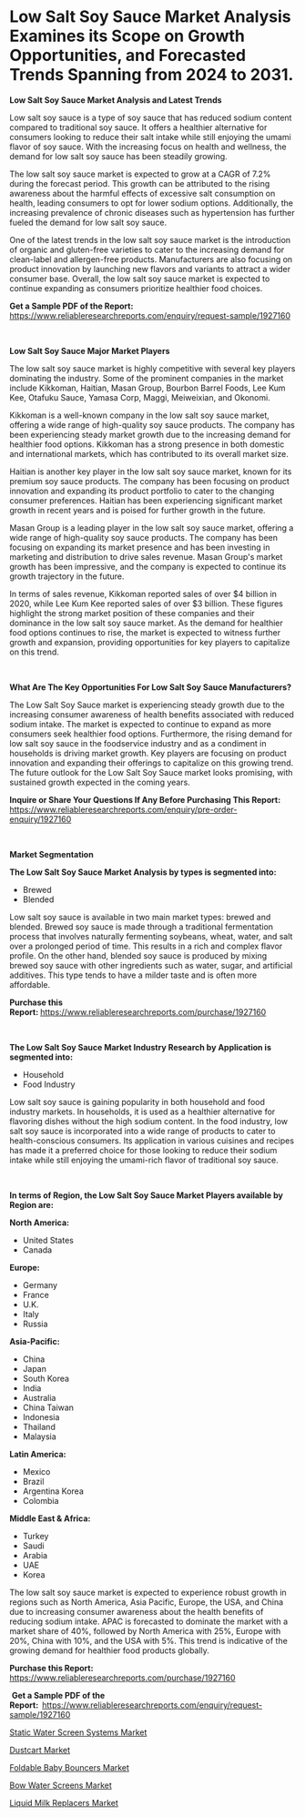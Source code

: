 <p><h1>Low Salt Soy Sauce Market Analysis Examines its Scope on Growth Opportunities, and Forecasted Trends Spanning from 2024 to 2031.</h1></p><p><strong>Low Salt Soy Sauce Market Analysis and Latest Trends</strong></p>
<p><p>Low salt soy sauce is a type of soy sauce that has reduced sodium content compared to traditional soy sauce. It offers a healthier alternative for consumers looking to reduce their salt intake while still enjoying the umami flavor of soy sauce. With the increasing focus on health and wellness, the demand for low salt soy sauce has been steadily growing.</p><p>The low salt soy sauce market is expected to grow at a CAGR of 7.2% during the forecast period. This growth can be attributed to the rising awareness about the harmful effects of excessive salt consumption on health, leading consumers to opt for lower sodium options. Additionally, the increasing prevalence of chronic diseases such as hypertension has further fueled the demand for low salt soy sauce.</p><p>One of the latest trends in the low salt soy sauce market is the introduction of organic and gluten-free varieties to cater to the increasing demand for clean-label and allergen-free products. Manufacturers are also focusing on product innovation by launching new flavors and variants to attract a wider consumer base. Overall, the low salt soy sauce market is expected to continue expanding as consumers prioritize healthier food choices.</p></p>
<p><strong>Get a Sample PDF of the Report:&nbsp;</strong> <a href="https://www.reliableresearchreports.com/enquiry/request-sample/1927160">https://www.reliableresearchreports.com/enquiry/request-sample/1927160</a></p>
<p>&nbsp;</p>
<p><strong>Low Salt Soy Sauce Major Market Players</strong></p>
<p><p>The low salt soy sauce market is highly competitive with several key players dominating the industry. Some of the prominent companies in the market include Kikkoman, Haitian, Masan Group, Bourbon Barrel Foods, Lee Kum Kee, Otafuku Sauce, Yamasa Corp, Maggi, Meiweixian, and Okonomi.</p><p>Kikkoman is a well-known company in the low salt soy sauce market, offering a wide range of high-quality soy sauce products. The company has been experiencing steady market growth due to the increasing demand for healthier food options. Kikkoman has a strong presence in both domestic and international markets, which has contributed to its overall market size.</p><p>Haitian is another key player in the low salt soy sauce market, known for its premium soy sauce products. The company has been focusing on product innovation and expanding its product portfolio to cater to the changing consumer preferences. Haitian has been experiencing significant market growth in recent years and is poised for further growth in the future.</p><p>Masan Group is a leading player in the low salt soy sauce market, offering a wide range of high-quality soy sauce products. The company has been focusing on expanding its market presence and has been investing in marketing and distribution to drive sales revenue. Masan Group's market growth has been impressive, and the company is expected to continue its growth trajectory in the future.</p><p>In terms of sales revenue, Kikkoman reported sales of over $4 billion in 2020, while Lee Kum Kee reported sales of over $3 billion. These figures highlight the strong market position of these companies and their dominance in the low salt soy sauce market. As the demand for healthier food options continues to rise, the market is expected to witness further growth and expansion, providing opportunities for key players to capitalize on this trend.</p></p>
<p>&nbsp;</p>
<p><strong>What Are The Key Opportunities For Low Salt Soy Sauce Manufacturers?</strong></p>
<p><p>The Low Salt Soy Sauce market is experiencing steady growth due to the increasing consumer awareness of health benefits associated with reduced sodium intake. The market is expected to continue to expand as more consumers seek healthier food options. Furthermore, the rising demand for low salt soy sauce in the foodservice industry and as a condiment in households is driving market growth. Key players are focusing on product innovation and expanding their offerings to capitalize on this growing trend. The future outlook for the Low Salt Soy Sauce market looks promising, with sustained growth expected in the coming years.</p></p>
<p><strong>Inquire or Share Your Questions If Any Before Purchasing This Report:</strong> <a href="https://www.reliableresearchreports.com/enquiry/pre-order-enquiry/1927160">https://www.reliableresearchreports.com/enquiry/pre-order-enquiry/1927160</a></p>
<p>&nbsp;</p>
<p><strong>Market Segmentation</strong></p>
<p><strong>The Low Salt Soy Sauce Market Analysis by types is segmented into:</strong></p>
<p><ul><li>Brewed</li><li>Blended</li></ul></p>
<p><p>Low salt soy sauce is available in two main market types: brewed and blended. Brewed soy sauce is made through a traditional fermentation process that involves naturally fermenting soybeans, wheat, water, and salt over a prolonged period of time. This results in a rich and complex flavor profile. On the other hand, blended soy sauce is produced by mixing brewed soy sauce with other ingredients such as water, sugar, and artificial additives. This type tends to have a milder taste and is often more affordable.</p></p>
<p><strong>Purchase this Report:&nbsp;</strong><a href="https://www.reliableresearchreports.com/purchase/1927160">https://www.reliableresearchreports.com/purchase/1927160</a></p>
<p>&nbsp;</p>
<p><strong>The Low Salt Soy Sauce Market Industry Research by Application is segmented into:</strong></p>
<p><ul><li>Household</li><li>Food Industry</li></ul></p>
<p><p>Low salt soy sauce is gaining popularity in both household and food industry markets. In households, it is used as a healthier alternative for flavoring dishes without the high sodium content. In the food industry, low salt soy sauce is incorporated into a wide range of products to cater to health-conscious consumers. Its application in various cuisines and recipes has made it a preferred choice for those looking to reduce their sodium intake while still enjoying the umami-rich flavor of traditional soy sauce.</p></p>
<p>&nbsp;</p>
<p><strong>In terms of Region, the Low Salt Soy Sauce Market Players available by Region are:</strong></p>
<p>
    <p> <strong> North America: </strong>
        <ul>
            <li>United States</li>
            <li>Canada</li>
        </ul>
        </p> 
    <p> <strong> Europe: </strong>
        <ul>
            <li>Germany</li>
            <li>France</li>
            <li>U.K.</li>
            <li>Italy</li>
            <li>Russia</li>
        </ul>
        </p> 
    <p> <strong> Asia-Pacific: </strong>
        <ul>
            <li>China</li>
            <li>Japan</li>
            <li>South Korea</li>
            <li>India</li>
            <li>Australia</li>
            <li>China Taiwan</li>
            <li>Indonesia</li>
            <li>Thailand</li>
            <li>Malaysia</li>
        </ul>
        </p> 
    <p> <strong> Latin America: </strong>
        <ul>
            <li>Mexico</li>
            <li>Brazil</li>
            <li>Argentina Korea</li>
            <li>Colombia</li>
        </ul>
        </p> 
    <p> <strong> Middle East & Africa: </strong>
        <ul>
            <li>Turkey</li>
            <li>Saudi</li>
            <li>Arabia</li>
            <li>UAE</li>
            <li>Korea</li>
        </ul>
    </p>
    </p>
<p><p>The low salt soy sauce market is expected to experience robust growth in regions such as North America, Asia Pacific, Europe, the USA, and China due to increasing consumer awareness about the health benefits of reducing sodium intake. APAC is forecasted to dominate the market with a market share of 40%, followed by North America with 25%, Europe with 20%, China with 10%, and the USA with 5%. This trend is indicative of the growing demand for healthier food products globally.</p></p>
<p><strong>Purchase this Report: </strong><a href="https://www.reliableresearchreports.com/purchase/1927160">https://www.reliableresearchreports.com/purchase/1927160</a></p>
<p>&nbsp;<strong>Get a Sample PDF of the Report:&nbsp;&nbsp;</strong><a href="https://www.reliableresearchreports.com/enquiry/request-sample/1927160">https://www.reliableresearchreports.com/enquiry/request-sample/1927160</a></p>
<p><strong></strong></p>
<p><p><a href="https://scarlet-rocket-c63.notion.site/Static-Water-Screen-Systems-Market-Size-Growing-and-Forecasted-for-period-from-2024-2031-and-provi-878885e6184c4258b6cc509d4d893a62">Static Water Screen Systems Market</a></p><p><a href="https://view.publitas.com/reportprime-1/dustcart-market-share-market-new-trends-analysis-report-by-type-by-application-by-end-use-by-region-and-segment-forecasts-2024-2031/">Dustcart Market</a></p><p><a href="https://github.com/eeaveuhhh/Market-Research-Report-List-1/blob/main/foldable-baby-bouncers-market.md">Foldable Baby Bouncers Market</a></p><p><a href="https://zircon-bluebell-299.notion.site/Bow-Water-Screens-Market-Research-Report-Unlocks-Analysis-on-the-Market-Financial-Status-Market-Siz-06c5e0ad91c947fabf33ac83fd1afcee">Bow Water Screens Market</a></p><p><a href="https://view.publitas.com/reportprime-1/liquid-milk-replacers-market-share-market-new-trends-analysis-report-by-type-by-application-by-end-use-by-region-and-segment-forecasts-2024-2031/">Liquid Milk Replacers Market</a></p></p>